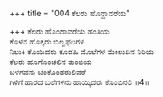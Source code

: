 +++
title = "004 ಕೆಲರು ಹೊನ್ದಾವರೆಯ"

+++
ಕೆಲರು ಹೊಂದಾವರೆಯ ಹಂತಿಯ  
ಕೊಳನ ಹೊಕ್ಕರು ಬಿಲ್ವಫಲಗಳ  
ನಿಲುಕಿ ಕೊಯಿದರು ಕೊಡಹಿ ಮೊಲೆಗಳ ಮೇಲುದಿನ ನಿರಿಯ  
ಕೆಲರು  ಹೂಗೊಂಚಲಿನ ತುಂಬಿಯ  
ಬಳಗವನು ಬೆಂಕೊಂಡರುಲಿವರೆ   
ಗಿಳಿಗೆ ಹಾರದ ಬಲೆಗಳನು ಹಾಯ್ಕಿದರು ಕೊಂಬಿನಲಿ      ॥4॥